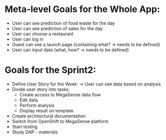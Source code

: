 # Meta-level Goals for the Whole App:
  - User can see prediction of food waste for the day
  - User can see prediction of sales for the day
  - User can choose a restaurant
  - User can log in
  - Guest can see a launch page (containing what? -> needs to be defined)
  - User can input data (what, how? -> needs to be defined)
  
# Goals for the Sprint2:
  - Define User Story for the Week:
    -> User can see data based on analysis
  - Divide user story into tasks:
    - Create access to MegaSense data flow
    - Edit data
    - Perform analysis
    - Display result on template
  - Create architectural documentation
  - Switch from OpenShift to MegaSense platform
  - Start testing
  - Study DAP - materials
